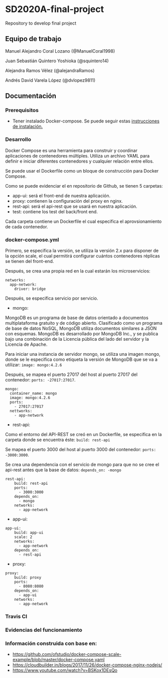 # SD2020A-final-project
Repository to develop final project

## Equipo de trabajo

Manuel Alejandro Coral Lozano (@ManuelCoral1998)

Juan Sebastián Quintero Yoshioka (@squintero14)

Alejandra Ramos Vélez (@alejandraRamos)

Andrés David Varela López (@dvlopez9811)

## Documentación

### Prerequisitos

- Tener instalado Docker-compose. Se puede seguir estas [instrucciones de instalación.](https://www.digitalocean.com/community/tutorials/como-instalar-docker-compose-en-ubuntu-18-04-es) </br>


### Desarrollo
Docker Compose es una herramienta para construir y coordinar aplicaciones de contenedores múltiples. Utiliza un archivo YAML para definir e iniciar diferentes contenedores y cualquier relación entre ellos. </br>

Se puede usar el Dockerfile como un bloque de construcción para Docker Compose.</br>

Como se puede evidenciar el en repositorio de Github, se tienen 5 carpetas:</br>

- app-ui: será el front-end de nuestra aplicación.
- proxy: contienen la configuración del proxy en nginx.
- rest-api: será el api-rest que se usará en nuestra aplicación.
- test: contiene los test del back/front end.

Cada carpeta contiene un Dockerfile el cual especifica el aprovsionamiento de cada contenedor.

### docker-compose.yml

Primero, se especifica la versión, se utiliza la versión 2.x para disponer de la opción scale, el cual permitirá configurar cuántos contenedores réplicas se tienen del front-end.

Después, se crea una propia red en la cual estarán los microservicios:
```
networks:
  app-network:
    driver: bridge
```
Después, se especifica servicio por servicio.

- mongo:

MongoDB es un programa de base de datos orientado a documentos multiplataforma gratuito y de código abierto. Clasificado como un programa de base de datos NoSQL, MongoDB utiliza documentos similares a JSON con esquemas. MongoDB es desarrollado por MongoDB Inc., y se publica bajo una combinación de la Licencia pública del lado del servidor y la Licencia de Apache.

Para iniciar una instancia de servidor mongo, se utiliza una imagen mongo, donde se le especifica como etiqueta la versión de MongoDB que se va a utilizar: `image: mongo:4.2.6`

Después, se mapea el puerto 27017 del host al puerto 27017 del contenedor: `ports: -27017:27017`.
```
mongo:
  container_name: mongo
  image: mongo:4.2.6
  ports:
    - 27017:27017
  nettworks: 
    - app-network
```

- rest-api:

Como el entorno del API-REST se creó en un Dockerfile, se especifica en la carpeta donde se encuentra éste: `build: rest-api`

Se mapea el puerto 3000 del host al puerto 3000 del contenedor: `ports: -3000:3000`.

Se crea una dependencia con el servicio de mongo para que no se cree el api-rest antes que la base de datos: `depends_on: -mongo`
```
rest-api:
    build: rest-api
    ports: 
      - 3000:3000
    depends_on:
      - mongo
    networks:
      - app-network
```
- app-ui:

```
app-ui:
    build: app-ui
    scale: 2
    networks: 
      - app-network
    depends_on: 
      - rest-api
```

- proxy:
```
proxy:
    build: proxy
    ports:
      - 8080:8080
    depends_on: 
      - app-ui
    networks: 
      - app-network
```

### Travis CI

### Evidencias del funcionamiento

### Información construida con base en:
- https://github.com/ofstudio/docker-compose-scale-example/blob/master/docker-compose.yaml
- https://cloudbuilder.in/blogs/2017/11/26/docker-compose-nginx-nodejs/
- https://www.youtube.com/watch?v=BSKox1DEsQo
